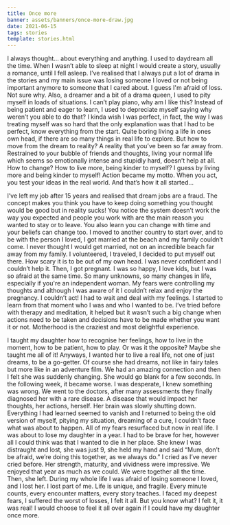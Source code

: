 ```yaml
---
title: Once more
banner: assets/banners/once-more-draw.jpg
date: 2021-06-15
tags: stories
template: stories.html
---
```


I always thought… about everything and anything.
I used to daydream all the time.
When I wasn’t able to sleep at night I would create a story,
usually a romance, until I fell asleep.
I’ve realised that I always put a lot of drama in the stories
and my main issue was losing someone I loved or not being important anymore
to someone that I cared about.
I guess I'm afraid of loss.
Not sure why.
Also, a dreamer and a bit of a drama queen, I used to pity myself in loads of situations.
I can’t play piano, why am I like this?
Instead of being patient and eager to learn,
I used to depreciate myself saying why weren’t you able to do that?
I kinda wish I was perfect, in fact, the way I was treating myself was
so hard that the only explanation was that I had to be perfect,
know everything from the start.
Quite boring living a life in ones own head,
if there are so many things in real life to explore.
But how to move from the dream to reality?
A reality that you’ve been so far away from.
Restrained to your bubble of friends and thoughts,
living your normal life which seems so emotionally intense and stupidly hard,
doesn’t help at all.
How to change?
How to live more, being kinder to myself?
I guess by living more and being kinder to myself!
Action became my motto.
When you act, you test your ideas in the real world.
And that’s how it all started…

I’ve left my job after 15 years and realised that dream jobs are a fraud.
The concept makes you think you have to keep doing something you thought would be good but in reality sucks!
You notice the system doesn’t work the way you expected and
people you work with are the main reason you wanted to stay or to leave.
You also learn you can change with time and your beliefs can change too.
I moved to another country to start over,
and to be with the person I loved,
I got married at the beach and my family couldn’t come.
I never thought I would get married,
not on an incredible beach far away from my family.
I volunteered, I traveled, I decided to put myself out there.
How scary it is to be out of my own head.
I was never confident and I couldn’t help it.
Then, I got pregnant.
I was so happy, I love kids, but I was so afraid at the same time.
So many unknowns, so many changes in life, especially if you're an independent woman.
My fears were controlling my thoughts and
although I was aware of it I couldn’t relax and enjoy the pregnancy.
I couldn’t act!
I had to wait and deal with my feelings.
I started to learn from that moment who I was and who I wanted to be.
I’ve tried before with therapy and meditation, it helped
but it wasn’t such a big change when actions need to be taken and
decisions have to be made whether you want it or not.
Motherhood is the craziest and most delightful experience.

I taught my daughter how to recognise her feelings,
how to live in the moment, how to be patient, how to play.
Or was it the opposite?
Maybe she taught me all of it!
Anyways, I wanted her to live a real life,
not one of just dreams, to be a go-getter.
Of course she had dreams,
not like in fairy tales but more like in an adventure film.
We had an amazing connection and then I felt she was suddenly changing.
She would go blank for a few seconds.
In the following week, it became worse.
I was desperate, I knew something was wrong.
We went to the doctors,
after many assessments they finally diagnosed her with a rare disease.
A disease that would impact her thoughts, her actions, herself.
Her brain was slowly shutting down.
Everything I had learned seemed to vanish and I returned to being
the old version of myself, pitying my situation, dreaming of a cure,
I couldn’t face what was about to happen.
All of my fears resurfaced but now in real life.
I was about to lose my daughter in a year.
I had to be brave for her, however all I could think was that
I wanted to die in her place.
She knew I was distraught and lost, she was just 9,
she held my hand and said “Mum, don’t be afraid, we’re doing this together,
as we always do.”
I cried as I’ve never cried before.
Her strength, maturity, and vividness were impressive.
We enjoyed that year as much as we could.
We were together all the time.
Then, she left.
During my whole life I was afraid of losing someone I loved, and I lost her.
I lost part of me.
Life is unique, and fragile.
Every minute counts, every encounter matters, every story teaches.
I faced my deepest fears, I suffered the worst of losses, I felt it all.
But you know what?
I felt it, it was real!
I would choose to feel it all over again
if I could have my daughter once more.
